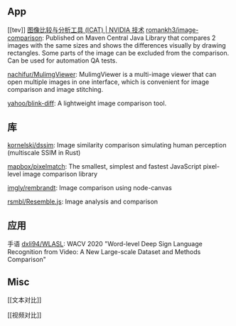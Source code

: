 



## App

[[tev]]
[图像比较与分析工具 (ICAT) | NVIDIA 技术](https://www.nvidia.cn/geforce/technologies/icat/)
[romankh3/image-comparison](https://github.com/romankh3/image-comparison): Published on Maven Central Java Library that compares 2 images with the same sizes and shows the differences visually by drawing rectangles. Some parts of the image can be excluded from the comparison. Can be used for automation QA tests.

[nachifur/MulimgViewer](https://github.com/nachifur/MulimgViewer): MulimgViewer is a multi-image viewer that can open multiple images in one interface, which is convenient for image comparison and image stitching.

[yahoo/blink-diff](https://github.com/yahoo/blink-diff): A lightweight image comparison tool.

## 库

[kornelski/dssim](https://github.com/kornelski/dssim): Image similarity comparison simulating human perception (multiscale SSIM in Rust)

[mapbox/pixelmatch](https://github.com/mapbox/pixelmatch): The smallest, simplest and fastest JavaScript pixel-level image comparison library

[imgly/rembrandt](https://github.com/imgly/rembrandt): Image comparison using node-canvas

[rsmbl/Resemble.js](https://github.com/rsmbl/Resemble.js): Image analysis and comparison

## 应用

手语
[dxli94/WLASL](https://github.com/dxli94/WLASL): WACV 2020 "Word-level Deep Sign Language Recognition from Video: A New Large-scale Dataset and Methods Comparison"




## Misc

[[文本对比]]

[[视频对比]]


